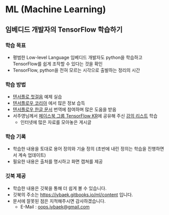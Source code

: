 # ML (Machine Learning)
## 임베디드 개발자의 TensorFlow 학습하기

### 학습 목표

  * 평범한 Low-level Language 임베디드 개발자도 python을 학습하고 TensorFlow를 쉽게 조작할 수 있다는 것을 확인
  * TensorFlow, python을 전혀 모르는 시각으로 출발하는 정리의 시간

### 학습 방법

  * [텐서플로 첫걸음](https://tensorflowkorea.wordpress.com/%ED%85%90%EC%84%9C%ED%94%8C%EB%A1%9C-%EC%B2%AB%EA%B1%B8%EC%9D%8C/) 예제 실습
  * [텐서플로우 코리아](https://tensorflowkorea.wordpress.com/) 에서 많은 정보 습득
  * [텐서플로우 한글 문서](https://github.com/tensorflowkorea/tensorflow-kr) 번역에 참여하며 많은 도움을 받음
  * 서주영님께서 [페이스북 그룹 TensorFlow KR](https://www.facebook.com/groups/TensorFlowKR)에 공유해 주신 
  [강의 리스트](https://www.facebook.com/groups/TensorFlowKR/permalink/369723446702053/) 학습 
    * 인터넷에 많은 자료를 모아놓은 게시글

### 학습 기록

  * 학습한 내용을 토대로 용어 정의와 기술 정의 (초반에 내린 정의는 학습을 진행하면서 계속 업데이트)
  * 필요한 내용은 출처를 명시하고 화면 캡쳐를 제공

### 깃북 제공

  * 학습한 내용은 깃북을 통해 더 쉽게 볼 수 있습니다.
  * 깃북의 주소는 https://jybaek.gitbooks.io/ml/content 입니다.
  * 문서에 잘못된 점은 지적해주시면 감사하겠습니다.
    * E-Mail : oops.jybaek@gmail.com
